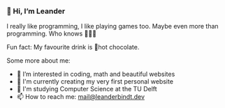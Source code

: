 ### 👋 Hi, I’m Leander

I really like programming, I like playing games too. Maybe even more than programming. Who knows 🤷🏼‍♂️

Fun fact:
My favourite drink is 🧃hot chocolate.

Some more about me:
- 👀 I’m interested in coding, math and beautiful websites
- 🚧 I'm currently creating my very first personal website
- 🌱 I'm studying Computer Science at the TU Delft
- 📫 How to reach me: mail@leanderbindt.dev

<!---
lalamiko7/lalamiko7 is a ✨ special ✨ repository because its `README.md` (this file) appears on your GitHub profile.
You can click the Preview link to take a look at your changes.
--->
